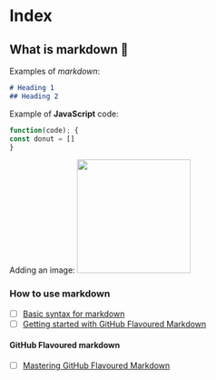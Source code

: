 # Index

## What is markdown :wave:

Examples of _markdown_:
```markdown
# Heading 1
## Heading 2
```

Example of **JavaScript** code:

```JavaScript
function(code); {
const donut = []
}
```

Adding an image:
<img src="https://octodex.github.com/images/Fintechtocat.png" width="200">

### How to use markdown

- [ ] [Basic syntax for markdown](https://www.markdownguide.org/basic-syntax)
- [ ] [Getting started with GitHub Flavoured Markdown](https://docs.github.com/en/get-started/writing-on-github/getting-started-with-writing-and-formatting-on-github)

#### GitHub Flavoured markdown

- [ ] [Mastering GitHub Flavoured Markdown](https://docs.github.com/en/get-started/writing-on-github/getting-started-with-writing-and-formatting-on-github/basic-writing-and-formatting-syntax)
